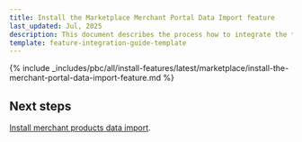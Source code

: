 ```yaml
---
title: Install the Marketplace Merchant Portal Data Import feature
last_updated: Jul, 2025
description: This document describes the process how to integrate the the Marketplace Merchant Portal Data Import feature into a Spryker Marketplace based project.
template: feature-integration-guide-template
---
```


{% include _includes/pbc/all/install-features/latest/marketplace/install-the-merchant-portal-data-import-feature.md %}


## Next steps

[Install merchant products data import](/docs/pbc/all/product-information-management/latest/marketplace/install-and-upgrade/install-features/install-the-merchant-product-data-import-feature).